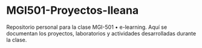 # MGI501-Proyectos-Ileana
Repositorio personal para la clase MGI-501 • e-learning. Aquí se documentan los proyectos, laboratorios y actividades desarrolladas durante la clase. 
